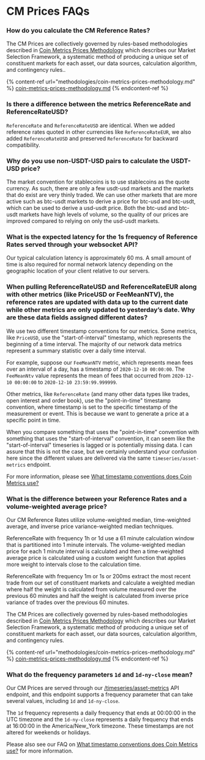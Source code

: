# CM Prices FAQs

### **How do you calculate the CM Reference Rates?**

The CM Prices are collectively governed by rules-based methodologies described in [Coin Metrics Prices Methodology](https://docs.coinmetrics.io/market-data/methodologies/coin-metrics-prices-methodology) which describes our Market Selection Framework, a systematic method of producing a unique set of constituent markets for each asset, our data sources, calculation algorithm, and contingency rules..

{% content-ref url="methodologies/coin-metrics-prices-methodology.md" %}
[coin-metrics-prices-methodology.md](methodologies/coin-metrics-prices-methodology.md)
{% endcontent-ref %}

### **Is there a difference between the metrics ReferenceRate and ReferenceRateUSD?**

`ReferenceRate` and `ReferenceRateUSD` are identical. When we added reference rates quoted in other currencies like `ReferenceRateEUR`, we also added `ReferenceRateUSD` and preserved `ReferenceRate` for backward compatibility.

### **Why do you use non-USDT-USD pairs to calculate the USDT-USD price?**

The market convention for stablecoins is to use stablecoins as the quote currency. As such, there are only a few usdt-usd markets and the markets that do exist are very thinly traded. We can use other markets that are more active such as btc-usdt markets to derive a price for btc-usd and btc-usdt, which can be used to derive a usd-usdt price. Both the btc-usd and btc-usdt markets have high levels of volume, so the quality of our prices are improved compared to relying on only the usd-usdt markets.

### **What is the expected latency for the 1s frequency of Reference Rates served through your websocket API?**

Our typical calculation latency is approximately 60 ms. A small amount of time is also required for normal network latency depending on the geographic location of your client relative to our servers.

### **When pulling ReferenceRateUSD and ReferenceRateEUR along with other metrics (like PriceUSD or FeeMeanNTV), the reference rates are updated with data up to the current date while other metrics are only updated to yesterday’s date. Why are these data fields assigned different dates?**

We use two different timestamp conventions for our metrics. Some metrics, like `PriceUSD`, use the "start-of-interval" timestamp, which represents the beginning of a time interval. The majority of our network data metrics represent a summary statistic over a daily time interval.&#x20;

For example, suppose our `FeeMeanNTV` metric, which represents mean fees over an interval of a day, has a timestamp of `2020-12-10 00:00:00`. The `FeeMeanNtv` value represents the mean of fees that occurred from `2020-12-10 00:00:00` to `2020-12-10 23:59:99.999999`.&#x20;

Other metrics, like `ReferenceRate` (and many other data types like trades, open interest and order book), use the "point-in-time" timestamp convention, where timestamp is set to the specific timestamp of the measurement or event. This is because we want to generate a price at a specific point in time.

When you compare something that uses the "point-in-time" convention with something that uses the "start-of-interval" convention, it can seem like the "start-of-interval" timeseries is lagged or is potentially missing data. I can assure that this is not the case, but we certainly understand your confusion here since the different values are delivered via the same `timeseries/asset-metrics` endpoint.

For more information, please see [What timestamp conventions does Coin Metrics use?](https://docs.coinmetrics.io/market-data/market-data-faqs#what-timestamp-conventions-does-coin-metrics-use)

### **What is the difference between your Reference Rates and a volume-weighted average price?**&#x20;

Our CM Reference Rates utilize volume-weighted median, time-weighted average, and inverse price variance-weighted median techniques.

ReferenceRate with frequency 1h or 1d use a 61 minute calculation window that is partitioned into 1 minute intervals. The volume-weighted median price for each 1 minute interval is calculated and then a time-weighted average price is calculated using a custom weight function that applies more weight to intervals close to the calculation time.

ReferenceRate with frequency 1m or 1s or 200ms extract the most recent trade from our set of constituent markets and calculate a weighted median where half the weight is calculated from volume measured over the previous 60 minutes and half the weight is calculated from inverse price variance of trades over the previous 60 minutes.

The CM Prices are collectively governed by rules-based methodologies described in [Coin Metrics Prices Methodology](https://docs.coinmetrics.io/market-data/methodologies/coin-metrics-prices-methodology) which describes our Market Selection Framework, a systematic method of producing a unique set of constituent markets for each asset, our data sources, calculation algorithm, and contingency rules.

{% content-ref url="methodologies/coin-metrics-prices-methodology.md" %}
[coin-metrics-prices-methodology.md](methodologies/coin-metrics-prices-methodology.md)
{% endcontent-ref %}

### What do the frequency parameters `1d` and `1d-ny-close` mean?

Our CM Prices are served through our [/timeseries/asset-metrics](https://docs.coinmetrics.io/api/v4/#tag/Timeseries/operation/getTimeseriesAssetMetrics) API endpoint, and this endpoint supports a frequency parameter that can take several values, including `1d` and `1d-ny-close`.

The `1d` frequency represents a daily frequency that ends at 00:00:00 in the UTC timezone and the `1d-ny-close` represents a daily frequency that ends at 16:00:00 in the America/New\_York timezone. These timestamps are not altered for weekends or holidays.

Please also see our FAQ on [What timestamp conventions does Coin Metrics use?](https://docs.coinmetrics.io/market-data/market-data-faqs#what-timestamp-conventions-does-coin-metrics-use) for more information.
